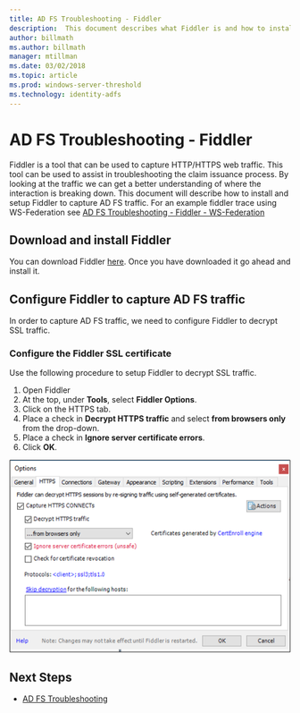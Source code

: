 ```yaml
---
title: AD FS Troubleshooting - Fiddler
description:  This document describes what Fiddler is and how to install and configure Fiddler to troubleshoot AD FS claims issues
author: billmath
ms.author: billmath
manager: mtillman
ms.date: 03/02/2018
ms.topic: article
ms.prod: windows-server-threshold
ms.technology: identity-adfs
---
```


# AD FS Troubleshooting - Fiddler
Fiddler is a tool that can be used to capture HTTP/HTTPS web traffic.  This tool can be used to assist in troubleshooting the claim issuance process.  By looking at the traffic we can get a better understanding of where the interaction is breaking down.  This document will describe how to install and setup Fiddler to capture AD FS traffic.  For an example fiddler trace using WS-Federation see [AD FS Troubleshooting - Fiddler - WS-Federation](ad-fs-tshoot-fiddler-ws-fed.md)

## Download and install Fiddler
You can download Fiddler [here](https://www.telerik.com/download/fiddler).  Once you have downloaded it go ahead and install it.

## Configure Fiddler to capture AD FS traffic
In order to capture AD FS traffic, we need to configure Fiddler to decrypt SSL traffic. 

### Configure the Fiddler SSL certificate
 Use the following procedure to setup Fiddler to decrypt SSL traffic.

1.  Open Fiddler
2.  At the top, under **Tools**, select **Fiddler Options**.
3.  Click on the HTTPS tab.
4.  Place a check in **Decrypt HTTPS traffic** and select **from browsers only** from the drop-down.
5.  Place a check in **Ignore server certificate errors**.
6.  Click **OK**.

![Fiddler](media/ad-fs-tshoot-fiddler/fiddler1.png)

## Next Steps

- [AD FS Troubleshooting](ad-fs-tshoot-overview.md)